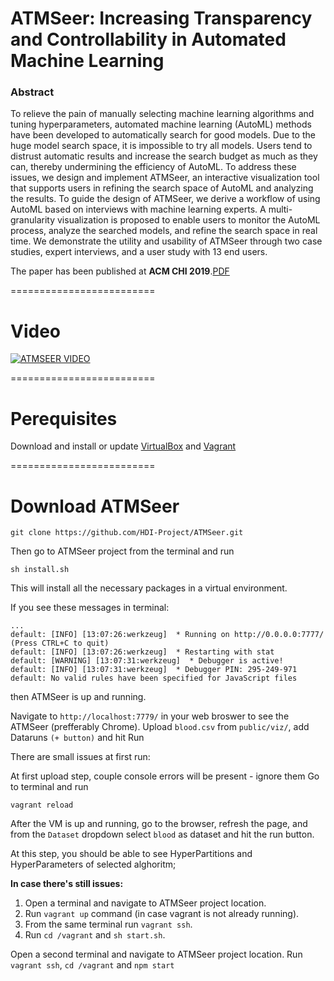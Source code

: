 # ATMSeer: Increasing Transparency and Controllability in Automated Machine Learning

### Abstract

To relieve the pain of manually selecting machine learning algorithms and tuning hyperparameters, automated machine learning (AutoML) methods have been developed to automatically search for good models.
Due to the huge model search space, it is impossible to try all models. Users tend to distrust automatic results and increase the search budget as much as they can, thereby undermining the efficiency of AutoML.
To address these issues, we design and implement ATMSeer, an interactive visualization tool that supports users in refining the search space of AutoML and analyzing the results.
To guide the design of ATMSeer, we derive a workflow of using AutoML based on interviews with machine learning experts.
A multi-granularity visualization is proposed to enable users to monitor the AutoML process, analyze the searched models, and refine the search space in real time.
We demonstrate the utility and usability of ATMSeer through two case studies, expert interviews, and a user study with 13 end users.

The paper has been published at **ACM CHI 2019**.[PDF](https://arxiv.org/abs/1902.05009)

=========================

# Video

[![ATMSEER VIDEO](https://img.youtube.com/vi/7QwN3mmiCzY/0.jpg)](http://www.youtube.com/watch?v=7QwN3mmiCzY "Video Title")

=========================


# Perequisites
Download and install or update [VirtualBox](https://www.virtualbox.org/wiki/Downloads) and [Vagrant](https://www.vagrantup.com/downloads.html)

=========================

# Download ATMSeer

```
git clone https://github.com/HDI-Project/ATMSeer.git
```

Then go to ATMSeer project from the terminal and run

```
sh install.sh
```

This will install all the necessary packages in a virtual environment.

If you see these messages in terminal:

```
...
default: [INFO] [13:07:26:werkzeug]  * Running on http://0.0.0.0:7777/ (Press CTRL+C to quit)
default: [INFO] [13:07:26:werkzeug]  * Restarting with stat
default: [WARNING] [13:07:31:werkzeug]  * Debugger is active!
default: [INFO] [13:07:31:werkzeug]  * Debugger PIN: 295-249-971
default: No valid rules have been specified for JavaScript files

```
then ATMSeer is up and running.

Navigate to `http://localhost:7779/` in your web broswer to see the ATMSeer (prefferably Chrome).
Upload `blood.csv` from `public/viz/`, add Dataruns `(+ button)` and hit Run

There are small issues at first run:

At first upload step, couple console errors will be present - ignore them
Go to terminal and run
```
vagrant reload
```

After the VM is up and running, go to the browser, refresh the page, and from the `Dataset` dropdown select `blood` as dataset and hit the run button.

At this step, you should be able to see HyperPartitions and HyperParameters of selected alghoritm;

<b>In case there's still issues:</b>
1. Open a terminal and navigate to ATMSeer project location.
2. Run `vagrant up` command (in case vagrant is not already running).
3. From the same terminal run `vagrant ssh`.
4. Run `cd /vagrant` and `sh start.sh`.

Open a second terminal and navigate to ATMSeer project location.
Run `vagrant ssh`, `cd /vagrant` and `npm start`